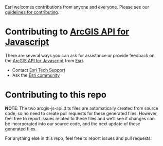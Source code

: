 Esri welcomes contributions from anyone and everyone. Please see our
[guidelines for contributing](https://github.com/esri/contributing).

# Contributing to [ArcGIS API for Javascript](http://js.arcgis.com)

There are several ways you can ask for assistance or provide feedback on the [ArcGIS API for Javascript](http://js.arcgis.com) from [Esri](https://www.esri.com/).

* Contact [Esri Tech Support](https://support.esri.com/contact-tech-support)
* Ask the [Esri community](https://community.esri.com/t5/arcgis-api-for-javascript/ct-p/arcgis-api-for-javascript)

# Contributing to this repo

__NOTE__: The two arcgis-js-api.d.ts files are automatically created from source code, so no need to create pull requests for these generated files. However, feel free to report issues related to these files and we'll see if changes can be incorporated into our source code, and the next update of these generated files.

For anything else in this repo, feel free to report issues and pull requests.
